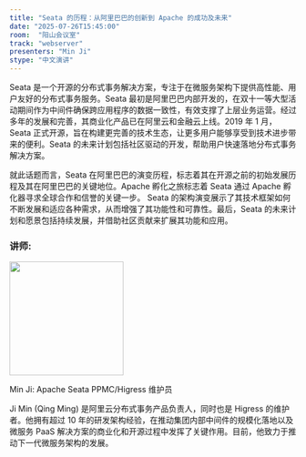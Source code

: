 ```yaml
---
title: "Seata 的历程：从阿里巴巴的创新到 Apache 的成功及未来"
date: "2025-07-26T15:45:00"
room:  "阳山会议室"
track: "webserver"
presenters: "Min Ji"
stype: "中文演讲"
---
```


Seata 是一个开源的分布式事务解决方案，专注于在微服务架构下提供高性能、用户友好的分布式事务服务。Seata 最初是阿里巴巴内部开发的，在双十一等大型活动期间作为中间件确保跨应用程序的数据一致性，有效支撑了上层业务运营。经过多年的发展和完善，其商业化产品已在阿里云和金融云上线。2019 年 1 月，Seata 正式开源，旨在构建更完善的技术生态，让更多用户能够享受到技术进步带来的便利。Seata 的未来计划包括社区驱动的开发，帮助用户快速落地分布式事务解决方案。

就此话题而言，Seata 在阿里巴巴的演变历程，标志着其在开源之前的初始发展历程及其在阿里巴巴的关键地位。Apache 孵化之旅标志着 Seata 通过 Apache 孵化器寻求全球合作和信誉的关键一步。 Seata 的架构演变展示了其技术框架如何不断发展和适应各种需求，从而增强了其功能性和可靠性。最后，Seata 的未来计划和愿景包括持续发展，并借助社区贡献来扩展其功能和应用。

### 讲师:

<img src="https://sessionize.com/image/ed51-400o400o1-BTDBgQinUQrS5cv8CRWb4e.jpg" width="200" /><br/>

Min Ji: Apache Seata PPMC/Higress 维护员

Ji Min (Qing Ming) 是阿里云分布式事务产品负责人，同时也是 Higress 的维护者。他拥有超过 10 年的研发架构经验，在推动集团内部中间件的规模化落地以及微服务 PaaS 解决方案的商业化和开源过程中发挥了关键作用。目前，他致力于推动下一代微服务架构的发展。